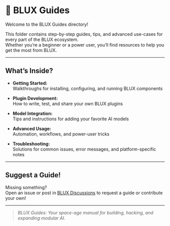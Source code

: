 # 📖 BLUX Guides

Welcome to the BLUX Guides directory!

This folder contains step-by-step guides, tips, and advanced use-cases for every part of the BLUX ecosystem.  
Whether you’re a beginner or a power user, you’ll find resources to help you get the most from BLUX.

---

## What’s Inside?

- **Getting Started:**  
  Walkthroughs for installing, configuring, and running BLUX components

- **Plugin Development:**  
  How to write, test, and share your own BLUX plugins

- **Model Integration:**  
  Tips and instructions for adding your favorite AI models

- **Advanced Usage:**  
  Automation, workflows, and power-user tricks

- **Troubleshooting:**  
  Solutions for common issues, error messages, and platform-specific notes

---

## Suggest a Guide!

Missing something?  
Open an issue or post in [BLUX Discussions](https://github.com/Justadudeinspace/blux/discussions) to request a guide or contribute your own!

---

> _BLUX Guides: Your space-age manual for building, hacking, and expanding modular AI._
